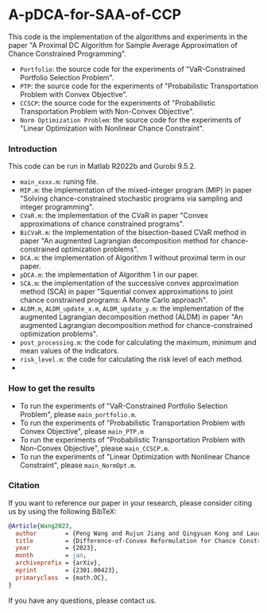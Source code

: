 # A-pDCA-for-SAA-of-CCP
This code is the implementation of the algorithms and experiments in the paper "A Proximal DC Algorithm for Sample Average Approximation of Chance Constrained Programming".

* `Portfolio`: the source code for the experiments of "VaR-Constrained Portfolio Selection Problem".
* `PTP`: the source code for the experiments of "Probabilistic Transportation Problem with Convex Objective".
* `CCSCP`: the source code for the experiments of "Probabilistic Transportation Problem with Non-Convex Objective".
* `Norm Optimization Problem`: the source code for the experiments of "Linear Optimization with Nonlinear Chance Constraint".

### Introduction
This code can be run in Matlab R2022b and Gurobi 9.5.2. 

* `main_xxxx.m`: runing file.
* `MIP.m`: the implementation of the mixed-integer program (MIP) in paper "Solving chance-constrained stochastic programs via sampling and integer programming".
* `CVaR.m`: the implementation of the CVaR in paper "Convex approximations of chance constrained programs".
* `BiCVaR.m`: the implementation of the bisection-based CVaR method in paper "An augmented Lagrangian decomposition method for chance-constrained optimization problems".
* `DCA.m`: the implementation of Algorithm 1 without proximal term in our paper.
* `pDCA.m`: the implementation of Algorithm 1 in our paper.
* `SCA.m`:  the implementation of the successive convex approximation method (SCA) in paper "Squential convex approximations to joint chance constrained programs: A Monte Carlo approach".
* `ALDM.m`, `ALDM_update_x.m`, `ALDM_update_y.m`: the implementation of the augmented Lagrangian decomposition method (ALDM) in paper "An augmented Lagrangian decomposition method for chance-constrained optimization problems".
* `post_processing.m`: the code for calculating the maximum, minimum and mean values of the indicators.
* `risk_level.m`: the code for calculating the risk level of each method.
* 

### How to get the results
* To run the experiments of "VaR-Constrained Portfolio Selection Problem", please `main_portfolio.m`.
* To run the experiments of "Probabilistic Transportation Problem with Convex Objective", please `main_PTP.m`
* To run the experiments of "Probabilistic Transportation Problem with Non-Convex Objective", please `main_CCSCP.m`.
* To run the experiments of "Linear Optimization with Nonlinear Chance Constraint", please `main_NormOpt.m`.


### Citation
If you want to reference our paper in your research, please consider citing us by using the following BibTeX:

```bib
@Article{Wang2023,
  author        = {Peng Wang and Rujun Jiang and Qingyuan Kong and Laura Balzano},
  title         = {Difference-of-Convex Reformulation for Chance Constrained Programs},
  year          = {2023},
  month         = jan,
  archiveprefix = {arXiv},
  eprint        = {2301.00423},
  primaryclass  = {math.OC},
}
```

If you have any questions, please contact us.
